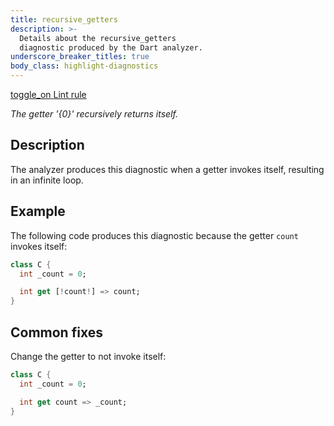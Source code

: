 ```yaml
---
title: recursive_getters
description: >-
  Details about the recursive_getters
  diagnostic produced by the Dart analyzer.
underscore_breaker_titles: true
body_class: highlight-diagnostics
---
```


<div class="tags">
  <a class="tag-label"
      href="/tools/linter-rules/recursive_getters"
      title="Learn about the lint rule that enables this diagnostic."
      aria-label="Learn about the lint rule that enables this diagnostic."
      target="_blank">
    <span class="material-symbols" aria-hidden="true">toggle_on</span>
    <span>Lint rule</span>
  </a>
</div>

_The getter '{0}' recursively returns itself._

## Description

The analyzer produces this diagnostic when a getter invokes itself,
resulting in an infinite loop.

## Example

The following code produces this diagnostic because the getter `count`
invokes itself:

```dart
class C {
  int _count = 0;

  int get [!count!] => count;
}
```

## Common fixes

Change the getter to not invoke itself:

```dart
class C {
  int _count = 0;

  int get count => _count;
}
```
